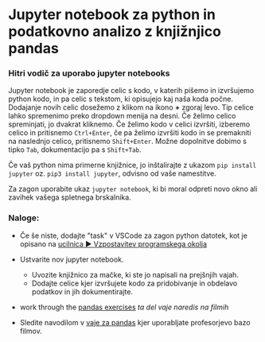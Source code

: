 # Jupyter notebook za python in podatkovno analizo z knjižnjico pandas

### Hitri vodič za uporabo jupyter notebooks 

Jupyter notebook je zaporedje celic s kodo, v katerih pišemo in izvršujemo
python kodo, in pa celic s tekstom, ki opisujejo kaj naša koda počne. Dodajanje
novih celic dosežemo z klikom na ikono **+** zgoraj levo. Tip celice lahko
spremenimo preko dropdown menija na desni. Če želimo celico spreminjati, jo
dvakrat kliknemo. Če želimo kodo v celici izvršiti, izberemo celico in 
pritisnemo `Ctrl+Enter`, če pa želimo izvršiti kodo in se premakniti na
naslednjo celico, pritisnemo `Shift+Enter`.
Možne dopolnitve dobimo s tipko `Tab`, dokumentacijo pa s `Shift+Tab`.

Če vaš python nima primerne knjižnice, jo inštalirajte z ukazom 
`pip install jupyter` oz. `pip3 install jupyter`, odvisno od vaše namestitve.

Za zagon uporabite ukaz `jupyter notebook`, ki bi moral odpreti novo okno ali
zavihek vašega spletnega brskalnika.

### Naloge:

* Če še niste, dodajte "task" v VSCode za zagon python datotek, kot je opisano na [ucilnica ► Vzpostavitev programskega okolja](https://ucilnica.fmf.uni-lj.si/mod/page/view.php?id=27353)

* Ustvarite nov jupyter notebook.
  * Uvozite knjižnico za mačke, ki ste jo napisali na prejšnjih vajah.
  * Dodajte celice kjer izvršujete kodo za pridobivanje in obdelavo podatkov in jih dokumentirajte.

* work through the [pandas exercises](pandas_101.ipynb) *ta del vaje naredis na filmih* 
* Sledite navodilom v [vaje za pandas](pandas_101.ipynb) kjer uporabljate profesorjevo bazo filmov.
